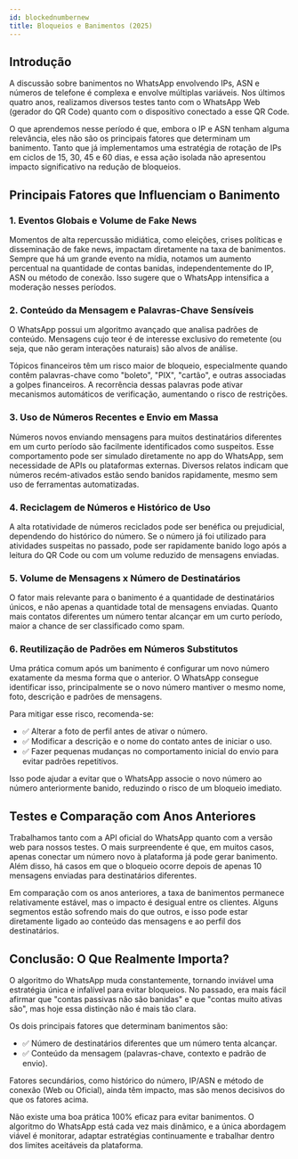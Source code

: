 ```yaml
---
id: blockednumbernew
title: Bloqueios e Banimentos (2025)
---
```


## Introdução

A discussão sobre banimentos no WhatsApp envolvendo IPs, ASN e números de telefone é complexa e envolve múltiplas variáveis. Nos últimos quatro anos, realizamos diversos testes tanto com o WhatsApp Web (gerador do QR Code) quanto com o dispositivo conectado a esse QR Code.

O que aprendemos nesse período é que, embora o IP e ASN tenham alguma relevância, eles não são os principais fatores que determinam um banimento. Tanto que já implementamos uma estratégia de rotação de IPs em ciclos de 15, 30, 45 e 60 dias, e essa ação isolada não apresentou impacto significativo na redução de bloqueios.

## Principais Fatores que Influenciam o Banimento

### 1. Eventos Globais e Volume de Fake News
Momentos de alta repercussão midiática, como eleições, crises políticas e disseminação de fake news, impactam diretamente na taxa de banimentos. Sempre que há um grande evento na mídia, notamos um aumento percentual na quantidade de contas banidas, independentemente do IP, ASN ou método de conexão. Isso sugere que o WhatsApp intensifica a moderação nesses períodos.

### 2. Conteúdo da Mensagem e Palavras-Chave Sensíveis
O WhatsApp possui um algoritmo avançado que analisa padrões de conteúdo. Mensagens cujo teor é de interesse exclusivo do remetente (ou seja, que não geram interações naturais) são alvos de análise.

Tópicos financeiros têm um risco maior de bloqueio, especialmente quando contêm palavras-chave como "boleto", "PIX", "cartão", e outras associadas a golpes financeiros. A recorrência dessas palavras pode ativar mecanismos automáticos de verificação, aumentando o risco de restrições.

### 3. Uso de Números Recentes e Envio em Massa
Números novos enviando mensagens para muitos destinatários diferentes em um curto período são facilmente identificados como suspeitos. Esse comportamento pode ser simulado diretamente no app do WhatsApp, sem necessidade de APIs ou plataformas externas. Diversos relatos indicam que números recém-ativados estão sendo banidos rapidamente, mesmo sem uso de ferramentas automatizadas.

### 4. Reciclagem de Números e Histórico de Uso
A alta rotatividade de números reciclados pode ser benéfica ou prejudicial, dependendo do histórico do número. Se o número já foi utilizado para atividades suspeitas no passado, pode ser rapidamente banido logo após a leitura do QR Code ou com um volume reduzido de mensagens enviadas.

### 5. Volume de Mensagens x Número de Destinatários
O fator mais relevante para o banimento é a quantidade de destinatários únicos, e não apenas a quantidade total de mensagens enviadas. Quanto mais contatos diferentes um número tentar alcançar em um curto período, maior a chance de ser classificado como spam.

### 6. Reutilização de Padrões em Números Substitutos
Uma prática comum após um banimento é configurar um novo número exatamente da mesma forma que o anterior. O WhatsApp consegue identificar isso, principalmente se o novo número mantiver o mesmo nome, foto, descrição e padrões de mensagens.

Para mitigar esse risco, recomenda-se:

- ✅ Alterar a foto de perfil antes de ativar o número.
- ✅ Modificar a descrição e o nome do contato antes de iniciar o uso.
- ✅ Fazer pequenas mudanças no comportamento inicial do envio para evitar padrões repetitivos.

Isso pode ajudar a evitar que o WhatsApp associe o novo número ao número anteriormente banido, reduzindo o risco de um bloqueio imediato.

## Testes e Comparação com Anos Anteriores
Trabalhamos tanto com a API oficial do WhatsApp quanto com a versão web para nossos testes. O mais surpreendente é que, em muitos casos, apenas conectar um número novo à plataforma já pode gerar banimento. Além disso, há casos em que o bloqueio ocorre depois de apenas 10 mensagens enviadas para destinatários diferentes.

Em comparação com os anos anteriores, a taxa de banimentos permanece relativamente estável, mas o impacto é desigual entre os clientes. Alguns segmentos estão sofrendo mais do que outros, e isso pode estar diretamente ligado ao conteúdo das mensagens e ao perfil dos destinatários.

## Conclusão: O Que Realmente Importa?
O algoritmo do WhatsApp muda constantemente, tornando inviável uma estratégia única e infalível para evitar bloqueios. No passado, era mais fácil afirmar que "contas passivas não são banidas" e que "contas muito ativas são", mas hoje essa distinção não é mais tão clara.

Os dois principais fatores que determinam banimentos são:

- ✅ Número de destinatários diferentes que um número tenta alcançar.
- ✅ Conteúdo da mensagem (palavras-chave, contexto e padrão de envio).

Fatores secundários, como histórico do número, IP/ASN e método de conexão (Web ou Oficial), ainda têm impacto, mas são menos decisivos do que os fatores acima.

Não existe uma boa prática 100% eficaz para evitar banimentos. O algoritmo do WhatsApp está cada vez mais dinâmico, e a única abordagem viável é monitorar, adaptar estratégias continuamente e trabalhar dentro dos limites aceitáveis da plataforma.